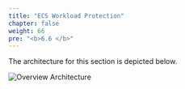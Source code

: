 ```yaml
---
title: "ECS Workload Protection"
chapter: false
weight: 66
pre: "<b>6.6 </b>"
---
```


The architecture for this section is depicted below.

![Overview Architecture](/images/eks-arch.png)
